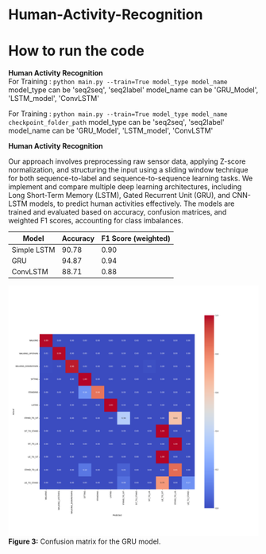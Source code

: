 # Human-Activity-Recognition
# How to run the code

**Human Activity Recognition**  
For Training : ```python main.py --train=True model_type model_name```
model_type can be 'seq2seq', 'seq2label'
model_name can be 'GRU_Model', 'LSTM_model', 'ConvLSTM'

For Training : ```python main.py --train=True model_type model_name checkpoint_folder_path```
model_type can be 'seq2seq', 'seq2label'
model_name can be 'GRU_Model', 'LSTM_model', 'ConvLSTM'

**Human Activity Recognition**

Our approach involves preprocessing raw sensor data, applying Z-score normalization, and structuring the input using a sliding window technique for both sequence-to-label and sequence-to-sequence learning tasks. We implement and compare multiple deep learning architectures, including Long Short-Term Memory (LSTM), Gated Recurrent Unit (GRU), and CNN-LSTM models, to predict human activities effectively. The models are trained and evaluated based on accuracy, confusion matrices, and weighted F1 scores, accounting for class imbalances.

| **Model**    | **Accuracy**| **F1 Score (weighted)** |
|--------------|--------------|------------------------|
| Simple LSTM  | 90.78        |     0.90               |
| GRU          | 94.87        |     0.94               |
| ConvLSTM     | 88.71        |     0.88               |

![Confusion matrix for GRU model](myplot.png)  
**Figure 3:** Confusion matrix for the GRU model.  
